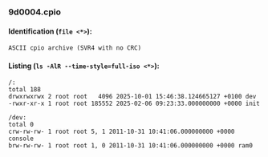 ### 9d0004.cpio
#### Identification (`file <*>`):
```
ASCII cpio archive (SVR4 with no CRC)
```
#### Listing (`ls -AlR --time-style=full-iso <*>`):
```
/:
total 188
drwxrwxrwx 2 root root   4096 2025-10-01 15:46:38.124665127 +0100 dev
-rwxr-xr-x 1 root root 185552 2025-02-06 09:23:33.000000000 +0000 init

/dev:
total 0
crw-rw-rw- 1 root root 5, 1 2011-10-31 10:41:06.000000000 +0000 console
brw-rw-rw- 1 root root 1, 0 2011-10-31 10:41:06.000000000 +0000 ram0
```


